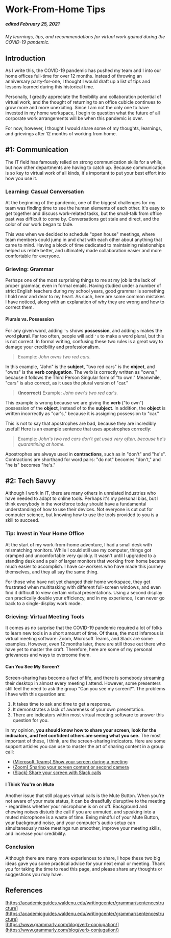 # Work-From-Home Tips
##### edited February 25, 2021

_My learnings, tips, and recommendations for virtual work gained during the COVID-19 pandemic._

## Introduction
As I write this, the COVID-19 pandemic has pushed my team and I into our home offices full-time for over 12 months. Instead of throwing an anniversary party-for-one, I thought I would draft up a list of tips and lessons learned during this historical time.

Personally, I greatly appreciate the flexibility and collaboration potential of virtual work, and the thought of returning to an office cubicle continues to grow more and more unexciting. Since I am not the only one to have invested in my home workspace, I begin to question what the future of all corporate work arrangements will be when this pandemic is over.

For now, however, I thought I would share some of my thoughts, learnings, and grievings after 12 months of working from home.

## #1: Communication
The IT field has famously relied on strong communication skills for a while, but now other departments are having to catch up. Because communication is so key to virtual work of all kinds, it's important to put your best effort into how you use it.

### Learning: Casual Conversation
At the beginning of the pandemic, one of the biggest challenges for my team was finding time to see the human elements of each other. It's easy to get together and discuss work-related tasks, but the small-talk from office past was difficult to come by. Conversations got stale and direct, and the color of our work began to fade.

This was when we decided to schedule "open house" meetings, where team members could jump in and chat with each other about anything that came to mind. Having a block of time dedicated to maintaining relationships helped us relate better, and ultimately made collaboration easier and more comfortable for everyone.

### Grieving: Grammar
Perhaps one of the most surprising things to me at my job is the lack of proper grammar, even in formal emails. Having studied under a number of strict English teachers during my school years, good grammar is something I hold near and dear to my heart. As such, here are some common mistakes I have noticed, along with an explanation of why they are wrong and how to correct them.

#### Plurals vs. Possession
For any given word, adding `'s` shows **possession**, and adding `s` makes the word **plural**. Far too often, people will add `'s` to make a word plural, but this is not correct. In formal writing, confusing these two rules is a great way to damage your credibility and professionalism.
> Example: _John owns two red cars._  

In this example, "John" is the **subject**, "two red cars" is the **object**, and "owns" is the **verb conjugation**. The verb is correctly written as "owns," because it follows the Third Person Singular form of "to own." Meanwhile, "cars" is also correct, as it uses the plural version of "car."
> **(Incorrect)** Example: _John own's two red car's._  

This example is wrong because we are giving the **verb** ("to own") possession of the **object**, instead of to the **subject**. In addition, the **object** is written incorrectly as "car's," because it is assigning possession to "car."

This is not to say that apostrophes are bad, because they are incredibly useful! Here is an example sentence that uses apostrophes correctly:
> Example: _John's two red cars don't get used very often, because he's quarantining at home._

Apostrophes are always used in **contractions**, such as in "don't" and "he's". Contractions are shorthand for word pairs: "do not" becomes "don't," and "he is" becomes "he's."

## #2: Tech Savvy
Although I work in IT, there are many others in unrelated industries who have needed to adapt to online tools. Perhaps it's my personal bias, but I think everybody in the workforce today should have a fundamental understanding of how to use their devices. Not everyone is cut out for computer science, but knowing how to use the tools provided to you is a skill to succeed.

### Tip: Invest in Your Home Office
At the start of my work-from-home adventure, I had a small desk with mismatching monitors. While I could still use my computer, things got cramped and uncomfortable very quickly. It wasn't until I upgraded to a standing desk and a pair of larger monitors that working from home became much easier to accomplish. I have co-workers who have made this journey themselves, and they all say the same thing.

For those who have not yet changed their home workspace, they get frustrated when multitasking with different full-screen windows, and even find it difficult to view certain virtual presentations. Using a second display can practically double your efficiency, and in my experience, I can never go back to a single-display work mode.

### Grieving: Virtual Meeting Tools
It comes as no surprise that the COVID-19 pandemic required a lot of folks to learn new tools in a short amount of time. Of these, the most infamous is virtual meeting software: Zoom, Microsoft Teams, and Slack are some examples. However, even 12 months later, there are still those out there who have yet to master the craft. Therefore, here are some of my personal grievances and ways to overcome them.

#### Can You See My Screen?
Screen-sharing has become a fact of life, and there is somebody streaming their desktop in almost every meeting I attend. However, some presenters still feel the need to ask the group "Can you see my screen?". The problems I have with this question are:
1. It takes time to ask and time to get a response.
2. It demonstrates a lack of awareness of your own presentation.
3. There are indicators within most virtual meeting software to answer this question for you.

In my opinion, **you should know how to share your screen, look for the indicators, and feel confident others are seeing what you see.** The most important of these, I think, are the screen-sharing indicators. Here are some support articles you can use to master the art of sharing content in a group call:

- [(Microsoft Teams) Show your screen during a meeting](https://support.microsoft.com/en-us/office/show-your-screen-during-a-meeting-90c84e5a-b6fe-4ed4-9687-5923d230d3a7)
- [(Zoom) Sharing your screen content or second camera](https://support.zoom.us/hc/en-us/articles/201362153-Sharing-your-screen-content-or-second-camera)
- [(Slack) Share your screen with Slack calls](https://slack.com/help/articles/115003501303-Share-your-screen-with-Slack-calls)

#### I Think You're on Mute
Another issue that still plagues virtual calls is the Mute Button. When you're not aware of your mute status, it can be dreadfully disruptive to the meeting - regardless whether your microphone is on or off. Background and chewing noises disturb the call if you are unmuted, and speaking into a muted microphone is a waste of time. Being mindful of your Mute Button, your background noise, and your computer's audio setup can simultaneously make meetings run smoother, improve your meeting skills, and increase your credibility.

### Conclusion
Although there are many more experiences to share, I hope these two big ideas gave you some practical advice for your next email or meeting. Thank you for taking the time to read this page, and please share any thoughts or suggestions you may have.

## References
[https://academicguides.waldenu.edu/writingcenter/grammar/sentencestructure](https://academicguides.waldenu.edu/writingcenter/grammar/sentencestructure)  
[https://www.grammarly.com/blog/verb-conjugation/](https://www.grammarly.com/blog/verb-conjugation/)